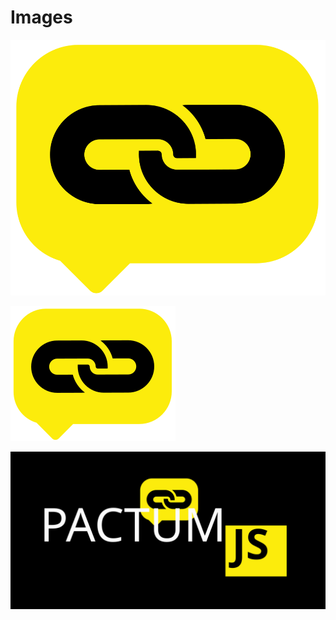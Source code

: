 # Images

![logo](../_media/logo-icon.svg)

![logo-small](../_media/logo-icon-small.svg)

![social](../_media/social.svg)